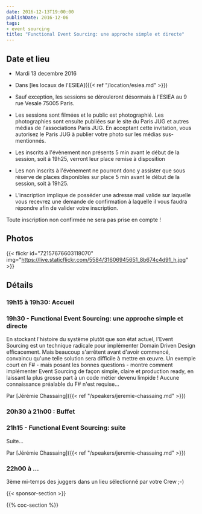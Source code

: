 ```yaml
---
date: 2016-12-13T19:00:00
publishDate: 2016-12-06
tags:
- event sourcing
title: "Functional Event Sourcing: une approche simple et directe"
---
```


## Date et lieu

- Mardi 13 decembre 2016
- Dans [les locaux de l'ESIEA]({{< ref "/location/esiea.md" >}})

- Sauf exception, les sessions se dérouleront désormais à l'ESIEA au 9 rue Vesale 75005 Paris.
- Les sessions sont filmées et le public est photographié. Les photographies sont ensuite publiées sur le site du Paris JUG et autres médias de l'associations Paris JUG. En acceptant cette invitation, vous autorisez le Paris JUG à publier votre photo sur les médias sus-mentionnés.
- Les inscrits à l'évènement non présents 5 min avant le début de la session, soit à 19h25, verront leur place remise à disposition
- Les non inscrits à l'évènement ne pourront donc y assister que sous réserve de places disponibles sur place 5 min avant le début de la session, soit à 19h25.
- L’inscription implique de posséder une adresse mail valide sur laquelle vous recevrez une demande de confirmation à laquelle il vous faudra répondre afin de valider votre inscription.

Toute inscription non confirmée ne sera pas prise en compte !

## Photos

{{< flickr id="72157676603118070" img="https://live.staticflickr.com/5584/31606945651_8b674c4d91_h.jpg" >}}

## Détails

### 19h15 à 19h30: Accueil

### 19h30 - Functional Event Sourcing: une approche simple et directe

En stockant l'histoire du système plutôt que son état actuel, l'Event Sourcing est un technique radicale pour implémenter Domain Driven Design efficacement. Mais beaucoup s'arrêtent avant d'avoir commencé, convaincu qu'une telle solution sera difficile à mettre en œuvre.
Un exemple court en F# - mais posant les bonnes questions - montre comment implémenter Event Sourcing de façon simple, claire et production ready, en laissant la plus grosse part à un code métier devenu limpide !
Aucune connaissance préalable du F# n'est requise…

Par [Jérémie Chassaing]({{< ref "/speakers/jeremie-chassaing.md" >}})

### 20h30 à 21h00 : Buffet

### 21h15 - Functional Event Sourcing: suite

Suite...

Par [Jérémie Chassaing]({{< ref "/speakers/jeremie-chassaing.md" >}})

### 22h00 à ...

3ème mi-temps des juggers dans un lieu sélectionné par votre Crew ;-)

{{< sponsor-section >}}

{{% coc-section %}}
